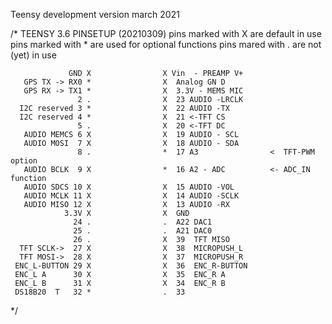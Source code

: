 Teensy development version march 2021

/* TEENSY 3.6 PINSETUP (20210309) 
    pins marked with X are default in use 
    pins marked with * are used for optional functions
    pins mared with . are not (yet) in use
   
                 GND X                X Vin  - PREAMP V+  
       GPS TX -> RX0 *                X  Analog GN D    
       GPS RX -> TX1 *                X  3.3V - MEMS MIC         
                   2 .                X  23 AUDIO -LRCLK         
      I2C reserved 3 *                X  22 AUDIO -TX             
      I2C reserved 4 *                X  21 <-TFT CS                
                   5 .                X  20 <-TFT DC             
       AUDIO MEMCS 6 X                X  19 AUDIO - SCL         
       AUDIO MOSI  7 X                X  18 AUDIO - SDA         
                   8 .                *  17 A3                <  TFT-PWM option        
       AUDIO BCLK  9 X                *  16 A2 - ADC          <- ADC_IN function                               
       AUDIO SDCS 10 X                X  15 AUDIO -VOL                      
       AUDIO MCLK 11 X                X  14 AUDIO -SCLK                     
       AUDIO MISO 12 X                X  13 AUDIO -RX                       
                3.3V X                X  GND                 
                  24 .                .  A22 DAC1
                  25 .                .  A21 DAC0 
                  26 .                X  39  TFT MISO
      TFT SCLK->  27 X                X  38  MICROPUSH_L
      TFT MOSI->  28 X                X  37  MICROPUSH_R
     ENC_L-BUTTON 29 X                X  36  ENC_R-BUTTON
     ENC_L A      30 X                X  35  ENC_R A
     ENC_L B      31 X                X  34  ENC_R B
     DS18B20  T   32 *                .  33

*/

